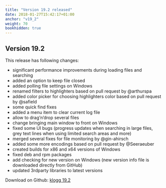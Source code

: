 ```yaml
---
title: "Version 19.2 released"
date: 2018-01-27T15:42:17+01:00
anchor: "v19_2"
weight: 70
bookhidden: true
---
```


## Version 19.2

This release has following changes:

 - significant performance improvements during loading files and searching
 - added an option to keep file closed
 - added polling file settings on Windows
 - renamed filters to highlighters based on pull request by @arthurspa
 - added color picker for choosing highlighters color based on pull request by @safield
 - some quick find fixes
 - added a menu item to clear current log file
 - allow to drag’n’drop several files
 - change bringing main window to front on Windows
 - fixed some UI bugs (progress updates when searching in large files, grey text lines when using limited search areas and more)
 - merged several fixes for file monitoring by @gin-ahirsch
 - added some more encodings based on pull request by @Seeraeuber
 - created builds for x86 and x64 versions of Windows
 - fixed deb and rpm packages
 - add checking for new version on Windows (new version info file is downloaded directly from GitHub)
 - updated 3rdparty libraries to latest versions
  
Download on Github: [klogg 19.2](https://github.com/variar/klogg/releases/tag/v19.2)


